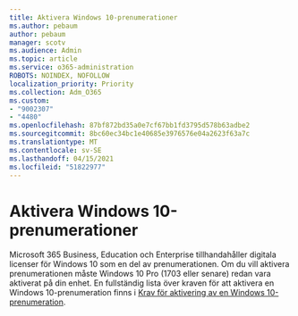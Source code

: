 ```yaml
---
title: Aktivera Windows 10-prenumerationer
ms.author: pebaum
author: pebaum
manager: scotv
ms.audience: Admin
ms.topic: article
ms.service: o365-administration
ROBOTS: NOINDEX, NOFOLLOW
localization_priority: Priority
ms.collection: Adm_O365
ms.custom:
- "9002307"
- "4480"
ms.openlocfilehash: 87bf872bd35a0e7cf67bb1fd3795d578b63adbe2
ms.sourcegitcommit: 8bc60ec34bc1e40685e3976576e04a2623f63a7c
ms.translationtype: MT
ms.contentlocale: sv-SE
ms.lasthandoff: 04/15/2021
ms.locfileid: "51822977"
---
```

# <a name="activating-windows-10-subscriptions"></a>Aktivera Windows 10-prenumerationer

Microsoft 365 Business, Education och Enterprise tillhandahåller digitala licenser för Windows 10 som en del av prenumerationen. Om du vill aktivera prenumerationen måste Windows 10 Pro (1703 eller senare) redan vara aktiverat på din enhet. En fullständig lista över kraven för att aktivera en Windows 10-prenumeration finns i [Krav för aktivering av en Windows 10-prenumeration](https://docs.microsoft.com/windows/deployment/windows-10-subscription-activation#requirements).
